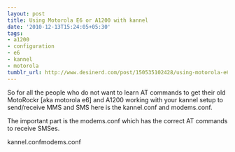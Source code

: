 ```yaml
---
layout: post
title: Using Motorola E6 or A1200 with kannel
date: '2010-12-13T15:24:05+05:30'
tags:
- a1200
- configuration
- e6
- kannel
- motorola
tumblr_url: http://www.desinerd.com/post/150535102428/using-motorola-e6-or-a1200-with-kannel
---
```

So for all the people who do not want to learn AT commands to get their old MotoRockr [aka motorola e6] and A1200 working with your kannel setup to send/receive MMS and SMS here is the kannel.conf and modems.conf.

The important part is the modems.conf which has the correct AT commands to receive SMSes.

kannel.confmodems.conf
